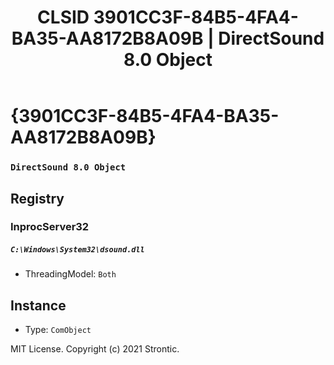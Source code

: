 ﻿---
title: "CLSID 3901CC3F-84B5-4FA4-BA35-AA8172B8A09B | DirectSound 8.0 Object"
excerpt: What is COM-Object CLSID 3901CC3F-84B5-4FA4-BA35-AA8172B8A09B?
---

# {3901CC3F-84B5-4FA4-BA35-AA8172B8A09B}

### `DirectSound 8.0 Object`

## Registry


### InprocServer32

##### `C:\Windows\System32\dsound.dll`
* ThreadingModel: `Both`

## Instance

* Type: `ComObject`

MIT License. Copyright (c) 2021 Strontic.


